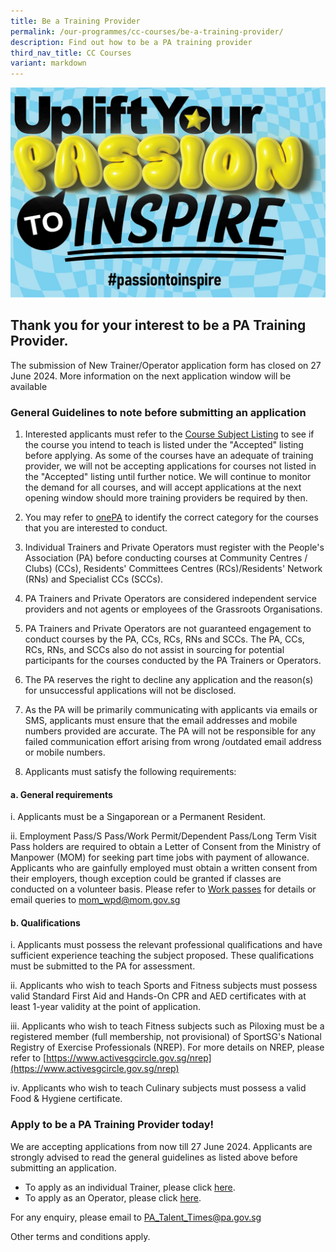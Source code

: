 ```yaml
---
title: Be a Training Provider
permalink: /our-programmes/cc-courses/be-a-training-provider/
description: Find out how to be a PA training provider
third_nav_title: CC Courses
variant: markdown
---
```

![Uplife Your PAssion to Inspire](/images/Our%20Programmes/web-banner.jpg)

## **Thank you for your interest to be a PA Training Provider.**
The submission of New Trainer/Operator application form has closed on 27 June 2024.  More information on the next application window will be available



### **General Guidelines to note before submitting an application**

1. Interested applicants must refer to the [Course Subject Listing](https://go.gov.sg/coursesubjectlisting-may2024) to see if the course you intend to teach is listed under the "Accepted" listing before applying.  As some of the courses have an adequate of training provider, we will not be accepting applications for courses not listed in the "Accepted" listing until further notice. We will continue to monitor the demand for all courses, and will accept applications at the next opening window should more training providers be required by then.

2. You may refer to [onePA](https://www.onepa.gov.sg/) to identify the correct category for the courses that you are interested to conduct. 

3. Individual Trainers and Private Operators must register with the People's Association (PA) before conducting courses at Community Centres / Clubs) (CCs), Residents' Committees Centres (RCs)/Residents' Network (RNs) and Specialist CCs (SCCs).

4. PA Trainers and Private Operators are considered independent service providers and not agents or employees of the Grassroots Organisations.

5. PA Trainers and Private Operators are not guaranteed engagement to conduct courses by the PA, CCs, RCs, RNs and SCCs.  The PA, CCs, RCs, RNs, and SCCs also do not assist in sourcing for potential participants for the courses conducted by the PA Trainers or Operators.  

6. The PA reserves the right to decline any application and the reason(s) for unsuccessful applications will not be disclosed.
 
7.   As the PA will be primarily communicating with applicants via emails or SMS, applicants must ensure that the email addresses and mobile numbers provided are accurate.  The PA will not be responsible for any failed communication effort arising from wrong /outdated email address or mobile numbers.

8.   Applicants must satisfy the following requirements:


#### a.  General requirements

i. Applicants must be a Singaporean or a Permanent Resident.

ii. Employment Pass/S Pass/Work Permit/Dependent Pass/Long Term Visit Pass holders are required to obtain a Letter of Consent from the Ministry of Manpower (MOM) for seeking part time jobs with payment of allowance.  Applicants who are gainfully employed must obtain a written consent from their employers, though exception could be granted if classes are conducted on a volunteer basis.  Please refer to [Work passes](https://www.mom.gov.sg/passes-and-permits/) for details or email queries to [mom_wpd@mom.gov.sg](mailto:mom_wpd@mom.gov.sg) 


#### b. Qualifications 

i. Applicants must possess the relevant professional qualifications and have sufficient experience teaching the subject proposed.  These qualifications must be submitted to the PA for assessment. 

ii. Applicants who wish to teach Sports and Fitness subjects must possess valid Standard First Aid and Hands-On CPR and AED certificates  with at least 1-year validity at the point of application.

iii. Applicants who wish to teach Fitness subjects such as Piloxing must be a registered member (full membership, not provisional) of SportSG's National Registry of Exercise Professionals (NREP).   For more details on NREP, please refer to [https://www.activesgcircle.gov.sg/nrep](https://www.activesgcircle.gov.sg/nrep)

iv. Applicants who wish to teach Culinary subjects must possess a valid Food & Hygiene certificate.
   		
### **Apply to be a PA Training Provider today!** 

We are accepting applications from now till 27 June 2024.  Applicants are strongly advised to read the general guidelines as listed above before submitting an application.

* To  apply as an individual Trainer, please click [here](https://form.gov.sg/5d774ecac36c6500121c3468).
* To apply as an Operator, please click [here](https://form.gov.sg/5df748c39cf14f0019128ca1). 

For any enquiry, please email to [PA_Talent_Times@pa.gov.sg](mailto:PA_Talent_Times@pa.gov.sg) 

Other terms and conditions apply.